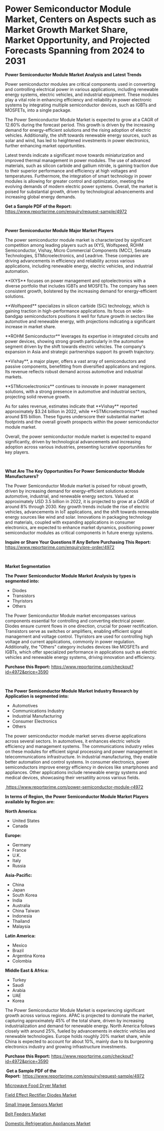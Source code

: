 <p><h1>Power Semiconductor Module Market, Centers on Aspects such as Market Growth Market Share, Market Opportunity, and Projected Forecasts Spanning from 2024 to 2031</h1></p><p><strong>Power Semiconductor Module Market Analysis and Latest Trends</strong></p>
<p><p>Power semiconductor modules are critical components used in converting and controlling electrical power in various applications, including renewable energy systems, electric vehicles, and industrial equipment. These modules play a vital role in enhancing efficiency and reliability in power electronic systems by integrating multiple semiconductor devices, such as IGBTs and MOSFETs, into a single package.</p><p>The Power Semiconductor Module Market is expected to grow at a CAGR of 12.60% during the forecast period. This growth is driven by the increasing demand for energy-efficient solutions and the rising adoption of electric vehicles. Additionally, the shift towards renewable energy sources, such as solar and wind, has led to heightened investments in power electronics, further enhancing market opportunities.</p><p>Latest trends indicate a significant move towards miniaturization and improved thermal management in power modules. The use of advanced materials, such as silicon carbide and gallium nitride, is gaining traction due to their superior performance and efficiency at high voltages and temperatures. Furthermore, the integration of smart technology in power modules is allowing for greater control and optimization, meeting the evolving demands of modern electric power systems. Overall, the market is poised for substantial growth, driven by technological advancements and increasing global energy demands.</p></p>
<p><strong>Get a Sample PDF of the Report:&nbsp;</strong> <a href="https://www.reportprime.com/enquiry/request-sample/4972">https://www.reportprime.com/enquiry/request-sample/4972</a></p>
<p>&nbsp;</p>
<p><strong>Power Semiconductor Module Major Market Players</strong></p>
<p><p>The power semiconductor module market is characterized by significant competition among leading players such as IXYS, Wolfspeed, ROHM Semiconductor, Vishay, Micro Commercial Components (MCC), Sensata Technologies, STMicroelectronics, and Leadrive. These companies are driving advancements in efficiency and reliability across various applications, including renewable energy, electric vehicles, and industrial automation.</p><p>**IXYS** focuses on power management and optoelectronics with a diverse portfolio that includes IGBTs and MOSFETs. The company has seen consistent growth, bolstered by the increasing demand for energy-efficient solutions.</p><p>**Wolfspeed** specializes in silicon carbide (SiC) technology, which is gaining traction in high-performance applications. Its focus on wide-bandgap semiconductors positions it well for future growth in sectors like automotive and renewable energy, with projections indicating a significant increase in market share.</p><p>**ROHM Semiconductor** leverages its expertise in integrated circuits and power devices, showing strong growth particularly in the automotive segment driven by the shift towards electric vehicles. The company's expansion in Asia and strategic partnerships support its growth trajectory.</p><p>**Vishay**, a major player, offers a vast array of semiconductors and passive components, benefitting from diversified applications and regions. Its revenue reflects robust demand across automotive and industrial markets.</p><p>**STMicroelectronics** continues to innovate in power management solutions, with a strong presence in automotive and industrial sectors, projecting solid revenue growth. </p><p>As for sales revenue, estimates indicate that **Vishay** reported approximately $3.24 billion in 2022, while **STMicroelectronics** reached around $15 billion. These figures underscore their substantial market footprints and the overall growth prospects within the power semiconductor module market.</p><p>Overall, the power semiconductor module market is expected to expand significantly, driven by technological advancements and increasing adoption across various industries, presenting lucrative opportunities for key players.</p></p>
<p>&nbsp;</p>
<p><strong>What Are The Key Opportunities For Power Semiconductor Module Manufacturers?</strong></p>
<p><p>The Power Semiconductor Module market is poised for robust growth, driven by increasing demand for energy-efficient solutions across automotive, industrial, and renewable energy sectors. Valued at approximately USD 3.5 billion in 2022, it is projected to grow at a CAGR of around 8% through 2030. Key growth trends include the rise of electric vehicles, advancements in IoT applications, and the shift towards renewable energy sources like wind and solar. Innovations in packaging technology and materials, coupled with expanding applications in consumer electronics, are expected to enhance market dynamics, positioning power semiconductor modules as critical components in future energy systems.</p></p>
<p><strong>Inquire or Share Your Questions If Any Before Purchasing This Report:</strong> <a href="https://www.reportprime.com/enquiry/pre-order/4972">https://www.reportprime.com/enquiry/pre-order/4972</a></p>
<p>&nbsp;</p>
<p><strong>Market Segmentation</strong></p>
<p><strong>The Power Semiconductor Module Market Analysis by types is segmented into:</strong></p>
<p><ul><li>Diodes</li><li>Transistors</li><li>Thyristors</li><li>Others</li></ul></p>
<p><p>The Power Semiconductor Module market encompasses various components essential for controlling and converting electrical power. Diodes ensure current flows in one direction, crucial for power rectification. Transistors serve as switches or amplifiers, enabling efficient signal management and voltage control. Thyristors are used for controlling high voltage and current applications, commonly in power regulation. Additionally, the "Others" category includes devices like MOSFETs and IGBTs, which offer specialized performance in applications such as electric vehicles and renewable energy systems, driving innovation and efficiency.</p></p>
<p><strong>Purchase this Report:&nbsp;</strong><a href="https://www.reportprime.com/checkout?id=4972&price=3590">https://www.reportprime.com/checkout?id=4972&price=3590</a></p>
<p>&nbsp;</p>
<p><strong>The Power Semiconductor Module Market Industry Research by Application is segmented into:</strong></p>
<p><ul><li>Automotives</li><li>Communications Industry</li><li>Industrial Manufacturing</li><li>Consumer Electronics</li><li>Others</li></ul></p>
<p><p>The power semiconductor module market serves diverse applications across several sectors. In automotives, it enhances electric vehicle efficiency and management systems. The communications industry relies on these modules for efficient signal processing and power management in telecommunications infrastructure. In industrial manufacturing, they enable better automation and control systems. In consumer electronics, power semiconductors improve energy efficiency in devices like smartphones and appliances. Other applications include renewable energy systems and medical devices, showcasing their versatility across various fields.</p></p>
<p><a href="https://www.reportprime.com/power-semiconductor-module-r4972">&nbsp;https://www.reportprime.com/power-semiconductor-module-r4972</a></p>
<p><strong>In terms of Region, the Power Semiconductor Module Market Players available by Region are:</strong></p>
<p>
    <p> <strong> North America: </strong>
        <ul>
            <li>United States</li>
            <li>Canada</li>
        </ul>
        </p> 
    <p> <strong> Europe: </strong>
        <ul>
            <li>Germany</li>
            <li>France</li>
            <li>U.K.</li>
            <li>Italy</li>
            <li>Russia</li>
        </ul>
        </p> 
    <p> <strong> Asia-Pacific: </strong>
        <ul>
            <li>China</li>
            <li>Japan</li>
            <li>South Korea</li>
            <li>India</li>
            <li>Australia</li>
            <li>China Taiwan</li>
            <li>Indonesia</li>
            <li>Thailand</li>
            <li>Malaysia</li>
        </ul>
        </p> 
    <p> <strong> Latin America: </strong>
        <ul>
            <li>Mexico</li>
            <li>Brazil</li>
            <li>Argentina Korea</li>
            <li>Colombia</li>
        </ul>
        </p> 
    <p> <strong> Middle East & Africa: </strong>
        <ul>
            <li>Turkey</li>
            <li>Saudi</li>
            <li>Arabia</li>
            <li>UAE</li>
            <li>Korea</li>
        </ul>
    </p>
    </p>
<p><p>The Power Semiconductor Module Market is experiencing significant growth across various regions. APAC is projected to dominate the market, capturing approximately 45% of the total share, driven by increasing industrialization and demand for renewable energy. North America follows closely with around 25%, fueled by advancements in electric vehicles and renewable technologies. Europe holds roughly 20% market share, while China is expected to account for about 10%, mainly due to its burgeoning electronics industry and growing infrastructure investments.</p></p>
<p><strong>Purchase this Report: </strong><a href="https://www.reportprime.com/checkout?id=4972&price=3590">https://www.reportprime.com/checkout?id=4972&price=3590</a></p>
<p>&nbsp;<strong>Get a Sample PDF of the Report:&nbsp;&nbsp;</strong><a href="https://www.reportprime.com/enquiry/request-sample/4972">https://www.reportprime.com/enquiry/request-sample/4972</a></p>
<p><strong></strong></p>
<p><p><a href="https://www.linkedin.com/pulse/what-influencing-future-microwave-food-dryer-market-insights-xl6ee?trackingId=afyUBbUISuqKo7JL24pklw%3D%3D">Microwave Food Dryer Market</a></p><p><a href="https://github.com/sofayahoo2023/Market-Research-Report-List-6/blob/main/field-effect-rectifier-diodes-market.md">Field Effect Rectifier Diodes Market</a></p><p><a href="https://github.com/joannesouthgate/Market-Research-Report-List-4/blob/main/small-image-sensors-market.md">Small Image Sensors Market</a></p><p><a href="https://www.linkedin.com/pulse/belt-feeders-market-essentials-key-players-demand-qoyve?trackingId=mKlGdumIRvOdPLvNzRaB7g%3D%3D">Belt Feeders Market</a></p><p><a href="https://issuu.com/reportprime-2/docs/domestic-refrigeration-appliances-m_034829c0fd83c8">Domestic Refrigeration Appliances Market</a></p></p>